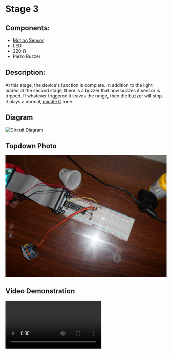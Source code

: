 # Stage 3
## Components:
- [Motion Sensor](https://www.componentsinfo.com/hc-sr501-module-pinout-datasheet/)
- LED
- 220 Ω
- Piezo Buzzer

## Description:
At this stage, the device's function is complete. In addition to the light added at the second stage, there is a buzzer that now buzzes if sensor is tripped. If whatever triggered it leaves the range, then the buzzer will stop. It plays a normal, [middle C](https://en.wikipedia.org/wiki/C_(musical_note)#Middle_C) tone.
## Diagram
![Circuit Diagram](CircuitDiagrams/CIS-220-Fundamentals-of-Unix-Final-Project-Stage-3.png)
## Topdown Photo
![Top Down Photo](TopDownPhotos/CIS-220-Final-Project-Stage-3-Top-Down-Photo.JPG)
## Video Demonstration
![Video Demonstration](VideoDemonstrations/CIS-220-Final-Project-Stage-3.mp4)